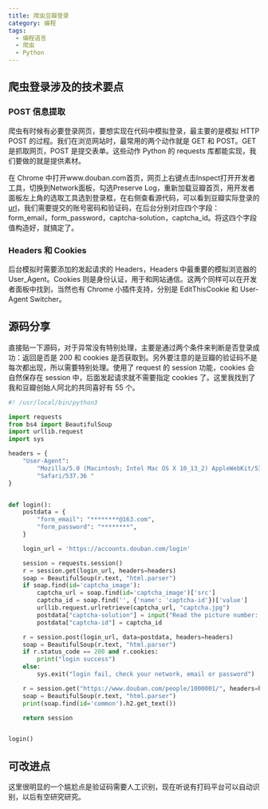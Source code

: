 ```yaml
---
title: 爬虫豆瓣登录
category: 编程
tags:
  - 编程语言
  - 爬虫
  - Python
---
```


## 爬虫登录涉及的技术要点

### POST 信息提取

爬虫有时候有必要登录网页，要想实现在代码中模拟登录，最主要的是模拟 HTTP POST 的过程。我们在浏览网站时，最常用的两个动作就是 GET 和 POST。GET 是抓取网页，POST 是提交表单。这些动作 Python 的 requests 库都能实现，我们要做的就是提供素材。

在 Chrome 中打开www.douban.com首页，网页上右键点击Inspect打开开发者工具，切换到Network面板，勾选Preserve Log，重新加载豆瓣首页，用开发者面板左上角的选取工具选到登录框，在右侧查看源代码，可以看到豆瓣实际登录的 [url](https://accounts.douban.com/login)，我们需要提交的账号密码和验证码，在后台分别对应四个字段：form_email，form_password，captcha-solution，captcha_id。将这四个字段值构造好，就搞定了。

### Headers 和 Cookies

后台模拟时需要添加的发起请求的 Headers，Headers 中最重要的模拟浏览器的 User_Agent。Cookies 则是身份认证，用于和网站通信。这两个同样可以在开发者面板中找到，当然也有 Chrome 小插件支持，分别是 EditThisCookie 和 User-Agent Switcher。

## 源码分享

直接贴一下源码，对于异常没有特别处理，主要是通过两个条件来判断是否登录成功：返回是否是 200 和 cookies 是否获取到。另外要注意的是豆瓣的验证码不是每次都出现，所以需要特别处理。使用了 request 的 session 功能，cookies 会自然保存在 session 中，后面发起请求就不需要指定 cookies 了。这里我找到了我和豆瓣创始人阿北的共同喜好有 55 个。

```python
#! /usr/local/bin/python3

import requests
from bs4 import BeautifulSoup
import urllib.request
import sys

headers = {
    "User-Agent":
        "Mozilla/5.0 (Macintosh; Intel Mac OS X 10_13_2) AppleWebKit/537.36 (KHTML, like Gecko) Chrome/63.0.3239.132 "
        "Safari/537.36 "
}


def login():
    postdata = {
        "form_email": "********@163.com",
        "form_password": "********",
    }

    login_url = 'https://accounts.douban.com/login'

    session = requests.session()
    r = session.get(login_url, headers=headers)
    soap = BeautifulSoup(r.text, "html.parser")
    if soap.find(id='captcha_image'):
        captcha_url = soap.find(id='captcha_image')['src']
        captcha_id = soap.find('', {'name': 'captcha-id'})['value']
        urllib.request.urlretrieve(captcha_url, "captcha.jpg")
        postdata["captcha-solution"] = input("Read the picture number: ")
        postdata["captcha-id"] = captcha_id

    r = session.post(login_url, data=postdata, headers=headers)
    soap = BeautifulSoup(r.text, "html.parser")
    if r.status_code == 200 and r.cookies:
        print("login success")
    else:
        sys.exit("login fail, check your network, email or password")

    r = session.get("https://www.douban.com/people/1000001/", headers=headers)
    soap = BeautifulSoup(r.text, "html.parser")
    print(soap.find(id='common').h2.get_text())

    return session


login()
```

## 可改进点

这里很明显的一个尴尬点是验证码需要人工识别，现在听说有打码平台可以自动识别，以后有空研究研究。
